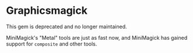 # Graphicsmagick

This gem is deprecated and no longer maintained.

MiniMagick's "Metal" tools are just as fast now, and MiniMagick has gained
support for `composite` and other tools.
